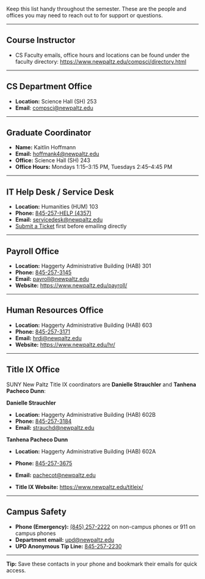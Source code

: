 
Keep this list handy throughout the semester. These are the people and offices you may need to reach out to for support or questions.

---
## Course Instructor

- CS Faculty emails, office hours and locations can be found under the faculty directory: https://www.newpaltz.edu/compsci/directory.html

---
## CS Department Office

- **Location:** Science Hall (SH) 253  
- **Email**: compsci@newpaltz.edu
 ---
## Graduate Coordinator

- **Name:** Kaitlin Hoffmann  
- **Email:** hoffmank4@newpaltz.edu  
- **Office:** Science Hall (SH) 243  
- **Office Hours:** Mondays 1:15–3:15 PM, Tuesdays 2:45–4:45 PM  

---
## IT Help Desk / Service Desk

- **Location:** Humanities (HUM) 103
- **Phone:** [845-257-HELP (4357)](tel:8452574357)
- **Email:** [servicedesk@newpaltz.edu](mailto:servicedesk@newpaltz.edu) 
- [Submit a Ticket](https://newpaltz.teamdynamix.com/TDClient/1905/Portal/Home/) first before emailing directly

---
## Payroll Office

- **Location:** Haggerty Administrative Building (HAB) 301  
- **Phone:** [845-257-3145](tel:8452573145)
- **Email:** [payroll@newpaltz.edu](mailto:payroll@newpaltz.edu)  
- **Website:** https://www.newpaltz.edu/payroll/

---
## Human Resources Office

- **Location:** Haggerty Administrative Building (HAB) 603  
- **Phone:** [845-257-3171](tel:8452573171)
- **Email:** [hrdi@newpaltz.edu](mailto:hrdi@newpaltz.edu)
- **Website:** https://www.newpaltz.edu/hr/

---
## Title IX Office
SUNY New Paltz Title IX coordinators are **Danielle Strauchler** and **Tanhena Pacheco Dunn**:

**Danielle Strauchler**
- **Location:** Haggerty Administrative Building (HAB) 602B  
- **Phone:** [845-257-3184](tel:8452573184)
- **Email:** [strauchd@newpaltz.edu](mailto:strauchd@newpaltz.edu)

**Tanhena Pacheco Dunn**
- **Location:** Haggerty Administrative Building (HAB) 602A 
- **Phone:** [845-257-3675](tel:8452573675)
- **Email:** [pachecot@newpaltz.edu](mailto:pachecot@newpaltz.edu)

- **Title IX Website:** https://www.newpaltz.edu/titleix/

---
## Campus Safety

- **Phone (Emergency):** [(845) 257-2222](tel:8452572222) on non-campus phones or 911 on campus phones
- **Department email:** [upd@newpaltz.edu](mailto:upd@newpaltz.edu)  
- **UPD Anonymous Tip Line:** [845-257-2230](tel:8452572230)

---
**Tip:** Save these contacts in your phone and bookmark their emails for quick access.
